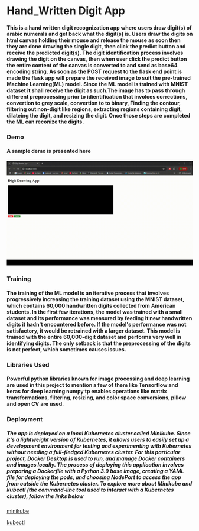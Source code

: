 # Hand_Written Digit App
#### This is a hand written digit recognization app where users draw digit(s) of arabic numerals and get back what the digit(s) is. Users draw the digits on html canvas holding their mouse and release the mouse as soon then they are done drawing the single digit, then click the predict button and receive the predicted digit(s). The digit identification process involves drawing the digit on the canvas, then when user click the predict button the entire content of the canvas is converted to and send as base64 encoding string. As soon as the POST request to the flask end point is made the flask app will prepare the received image to suit the pre-trained Machine Learning(ML) model. Since the ML model is trained with MNIST dataset it shall receive the digit as such.The image has to pass through different preprocessing prior to idientification that involces corrections, convertion to grey scale, convertion to to binary, Finding the contour, filtering out non-digit like regions, extracting regions containing digit, dilateing the digit, and resizing the digit. Once those steps are completed the ML can reconize the digits.

### Demo
#### A sample demo is presented here
![Demo GIF](docs/assets/demogif/sample.gif)

### Training
#### The training of the ML model is an iterative process that involves progressively increasing the training dataset using the MNIST dataset, which contains 60,000 handwritten digits collected from American students. In the first few iterations, the model was trained with a small dataset and its performance was measured by feeding it new handwritten digits it hadn't encountered before. If the model's performance was not satisfactory, it would be retrained with a larger dataset. This model is trained with the entire 60,000-digit dataset and performs very well in identifying digits. The only setback is that the preprocessing of the digits is not perfect, which sometimes causes issues.

### Libraries Used
#### Powerful python libraries known for image processing and deep learning are used in this project to mention a few of them like Tensorflow and keras for deep learning numpy tp enables operations like matrix transformations, filtering, resizing, and color space conversions, pillow and open CV are used.

### Deployment
##### The app is deployed on a local Kubernetes cluster called Minikube. Since it's a lightweight version of Kubernetes, it allows users to easily set up a development environment for testing and experimenting with Kubernetes without needing a full-fledged Kubernetes cluster. For this particular project, Docker Desktop is used to run, and manage Docker containers and images locally. The process of deploying this application involves preparing a Dockerfile with a Python 3.9 base image, creating a YAML file for deploying the pods, and choosing NodePort to access the app from outside the Kubernetes cluster. To explore more about Minikube and kubectl (the command-line tool used to interact with a Kubernetes cluster), follow the links below

[minikube](https://minikube.sigs.k8s.io/docs/start)

[kubectl](https://kubernetes.io/docs/reference/kubectl/)
